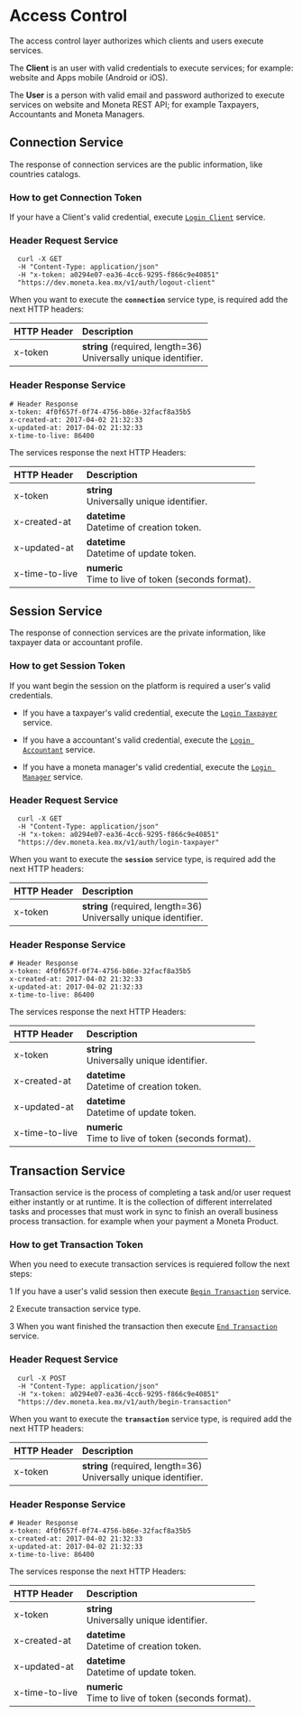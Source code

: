 # Access Control

The access control layer authorizes which clients and users execute services.

The **Client** is an user with valid credentials to execute services; for example: website and Apps mobile (Android or iOS).

The **User** is a person with valid email and password authorized to execute services on website and Moneta REST API; for example Taxpayers, Accountants and Moneta Managers.






## Connection Service ##
The response of connection services are the public information, like countries catalogs.

### How to get Connection Token
If your have a Client's valid credential, execute [`Login Client`](#login-client) service.

### Header Request Service

```shell
  curl -X GET 
  -H "Content-Type: application/json" 
  -H "x-token: a0294e07-ea36-4cc6-9295-f866c9e40851"
  "https://dev.moneta.kea.mx/v1/auth/logout-client"
```
When you want to execute the **`connection`** service type, is required add the next HTTP headers:

HTTP Header | Description
:--------- | :-----------
x-token | **string** (required, length=36) <br> Universally unique identifier.

### Header Response Service

```text
# Header Response
x-token: 4f0f657f-0f74-4756-b86e-32facf8a35b5
x-created-at: 2017-04-02 21:32:33
x-updated-at: 2017-04-02 21:32:33
x-time-to-live: 86400
```
The services response the next HTTP Headers:

HTTP Header | Description
:--------- | :-----------
x-token | **string** <br> Universally unique identifier.
x-created-at | **datetime** <br> Datetime of creation token.
x-updated-at | **datetime** <br> Datetime of update token.
x-time-to-live | **numeric** <br> Time to live of token (seconds format).

## Session Service ##

The response of connection services are the private information, like taxpayer data or accountant profile.

### How to get Session Token
If you want begin the session on the platform is required a user's valid credentials.

* If you have a taxpayer's valid credential, execute the [`Login Taxpayer`](#login-taxpayer) service.

* If you have a accountant's valid credential, execute the [`Login Accountant`](#login-accountant) service.

* If you have a moneta manager's valid credential, execute the [`Login Manager`](#login-manager) service.

### Header Request Service

```shell
  curl -X GET 
  -H "Content-Type: application/json" 
  -H "x-token: a0294e07-ea36-4cc6-9295-f866c9e40851"
  "https://dev.moneta.kea.mx/v1/auth/login-taxpayer"
```

When you want to execute the **`session`** service type, is required add the next HTTP headers:

HTTP Header | Description
:--------- | :-----------
x-token | **string** (required, length=36) <br> Universally unique identifier.

### Header Response Service

```text
# Header Response
x-token: 4f0f657f-0f74-4756-b86e-32facf8a35b5
x-created-at: 2017-04-02 21:32:33
x-updated-at: 2017-04-02 21:32:33
x-time-to-live: 86400
```

The services response the next HTTP Headers:

HTTP Header | Description
:--------- | :-----------
x-token | **string** <br> Universally unique identifier.
x-created-at | **datetime** <br> Datetime of creation token.
x-updated-at | **datetime** <br> Datetime of update token.
x-time-to-live | **numeric** <br> Time to live of token (seconds format).

## Transaction Service ##

Transaction service is the process of completing a task and/or user request either instantly or at runtime. It is the collection of different interrelated tasks and processes that must work in sync to finish an overall business process transaction. for example when your payment a Moneta Product.

### How to get Transaction Token
When you need to execute transaction services is requiered follow the next steps:

1 If you have a user's valid session then execute [`Begin Transaction`](#begin-transaction) service.

2 Execute transaction service type.

3 When you want finished the transaction then execute [`End Transaction`](#end-transaction) service.

### Header Request Service

```shell
  curl -X POST 
  -H "Content-Type: application/json" 
  -H "x-token: a0294e07-ea36-4cc6-9295-f866c9e40851"
  "https://dev.moneta.kea.mx/v1/auth/begin-transaction"
```

When you want to execute the **`transaction`** service type, is required add the next HTTP headers:

HTTP Header | Description
:--------- | :-----------
x-token | **string** (required, length=36) <br> Universally unique identifier.

### Header Response Service

```text
# Header Response
x-token: 4f0f657f-0f74-4756-b86e-32facf8a35b5
x-created-at: 2017-04-02 21:32:33
x-updated-at: 2017-04-02 21:32:33
x-time-to-live: 86400
```

The services response the next HTTP Headers:

HTTP Header | Description
:--------- | :-----------
x-token | **string** <br> Universally unique identifier.
x-created-at | **datetime** <br> Datetime of creation token.
x-updated-at | **datetime** <br> Datetime of update token.
x-time-to-live | **numeric** <br> Time to live of token (seconds format).